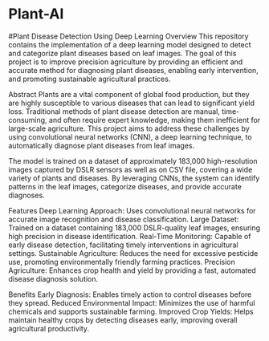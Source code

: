 # Plant-AI

#Plant Disease Detection Using Deep Learning
Overview
This repository contains the implementation of a deep learning model designed to detect and categorize plant diseases based on leaf images. The goal of this project is to improve precision agriculture by providing an efficient and accurate method for diagnosing plant diseases, enabling early intervention, and promoting sustainable agricultural practices.

Abstract
Plants are a vital component of global food production, but they are highly susceptible to various diseases that can lead to significant yield loss. Traditional methods of plant disease detection are manual, time-consuming, and often require expert knowledge, making them inefficient for large-scale agriculture. This project aims to address these challenges by using convolutional neural networks (CNN), a deep learning technique, to automatically diagnose plant diseases from leaf images.

The model is trained on a dataset of approximately 183,000 high-resolution images captured by DSLR sensors as well as on CSV file, covering a wide variety of plants and diseases. By leveraging CNNs, the system can identify patterns in the leaf images, categorize diseases, and provide accurate diagnoses.

Features
Deep Learning Approach: Uses convolutional neural networks for accurate image recognition and disease classification.
Large Dataset: Trained on a dataset containing 183,000 DSLR-quality leaf images, ensuring high precision in disease identification.
Real-Time Monitoring: Capable of early disease detection, facilitating timely interventions in agricultural settings.
Sustainable Agriculture: Reduces the need for excessive pesticide use, promoting environmentally friendly farming practices.
Precision Agriculture: Enhances crop health and yield by providing a fast, automated disease diagnosis solution.

Benefits
Early Diagnosis: Enables timely action to control diseases before they spread.
Reduced Environmental Impact: Minimizes the use of harmful chemicals and supports sustainable farming.
Improved Crop Yields: Helps maintain healthy crops by detecting diseases early, improving overall agricultural productivity.
